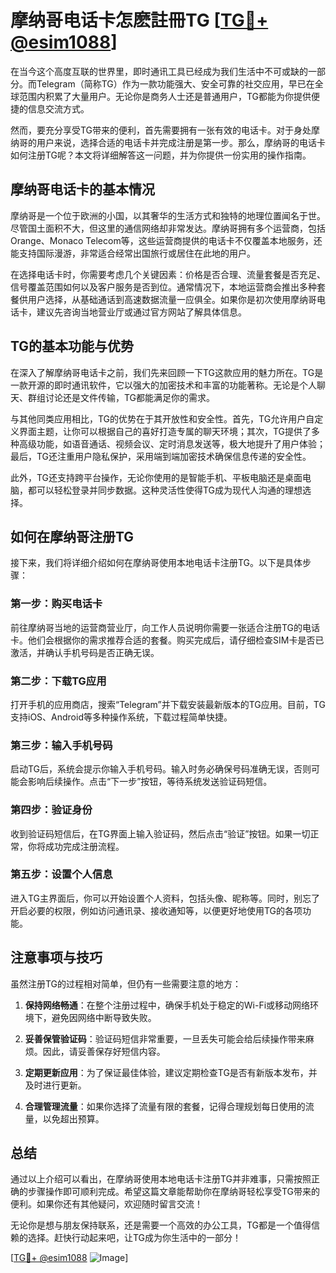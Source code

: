 # 摩纳哥电话卡怎麽註冊TG [[TG💪+ @esim1088](https://t.me/s/esim1088)]

在当今这个高度互联的世界里，即时通讯工具已经成为我们生活中不可或缺的一部分。而Telegram（简称TG）作为一款功能强大、安全可靠的社交应用，早已在全球范围内积累了大量用户。无论你是商务人士还是普通用户，TG都能为你提供便捷的信息交流方式。

然而，要充分享受TG带来的便利，首先需要拥有一张有效的电话卡。对于身处摩纳哥的用户来说，选择合适的电话卡并完成注册是第一步。那么，摩纳哥的电话卡如何注册TG呢？本文将详细解答这一问题，并为你提供一份实用的操作指南。

## 摩纳哥电话卡的基本情况

摩纳哥是一个位于欧洲的小国，以其奢华的生活方式和独特的地理位置闻名于世。尽管国土面积不大，但这里的通信网络却非常发达。摩纳哥拥有多个运营商，包括Orange、Monaco Telecom等，这些运营商提供的电话卡不仅覆盖本地服务，还能支持国际漫游，非常适合经常出国旅行或居住在此地的用户。

在选择电话卡时，你需要考虑几个关键因素：价格是否合理、流量套餐是否充足、信号覆盖范围如何以及客户服务是否到位。通常情况下，本地运营商会推出多种套餐供用户选择，从基础通话到高速数据流量一应俱全。如果你是初次使用摩纳哥电话卡，建议先咨询当地营业厅或通过官方网站了解具体信息。

## TG的基本功能与优势

在深入了解摩纳哥电话卡之前，我们先来回顾一下TG这款应用的魅力所在。TG是一款开源的即时通讯软件，它以强大的加密技术和丰富的功能著称。无论是个人聊天、群组讨论还是文件传输，TG都能满足你的需求。

与其他同类应用相比，TG的优势在于其开放性和安全性。首先，TG允许用户自定义界面主题，让你可以根据自己的喜好打造专属的聊天环境；其次，TG提供了多种高级功能，如语音通话、视频会议、定时消息发送等，极大地提升了用户体验；最后，TG还注重用户隐私保护，采用端到端加密技术确保信息传递的安全性。

此外，TG还支持跨平台操作，无论你使用的是智能手机、平板电脑还是桌面电脑，都可以轻松登录并同步数据。这种灵活性使得TG成为现代人沟通的理想选择。

## 如何在摩纳哥注册TG

接下来，我们将详细介绍如何在摩纳哥使用本地电话卡注册TG。以下是具体步骤：

### 第一步：购买电话卡

前往摩纳哥当地的运营商营业厅，向工作人员说明你需要一张适合注册TG的电话卡。他们会根据你的需求推荐合适的套餐。购买完成后，请仔细检查SIM卡是否已激活，并确认手机号码是否正确无误。

### 第二步：下载TG应用

打开手机的应用商店，搜索“Telegram”并下载安装最新版本的TG应用。目前，TG支持iOS、Android等多种操作系统，下载过程简单快捷。

### 第三步：输入手机号码

启动TG后，系统会提示你输入手机号码。输入时务必确保号码准确无误，否则可能会影响后续操作。点击“下一步”按钮，等待系统发送验证码短信。

### 第四步：验证身份

收到验证码短信后，在TG界面上输入验证码，然后点击“验证”按钮。如果一切正常，你将成功完成注册流程。

### 第五步：设置个人信息

进入TG主界面后，你可以开始设置个人资料，包括头像、昵称等。同时，别忘了开启必要的权限，例如访问通讯录、接收通知等，以便更好地使用TG的各项功能。

## 注意事项与技巧

虽然注册TG的过程相对简单，但仍有一些需要注意的地方：

1. **保持网络畅通**：在整个注册过程中，确保手机处于稳定的Wi-Fi或移动网络环境下，避免因网络中断导致失败。
   
2. **妥善保管验证码**：验证码短信非常重要，一旦丢失可能会给后续操作带来麻烦。因此，请妥善保存好短信内容。

3. **定期更新应用**：为了保证最佳体验，建议定期检查TG是否有新版本发布，并及时进行更新。

4. **合理管理流量**：如果你选择了流量有限的套餐，记得合理规划每日使用的流量，以免超出预算。

## 总结

通过以上介绍可以看出，在摩纳哥使用本地电话卡注册TG并非难事，只需按照正确的步骤操作即可顺利完成。希望这篇文章能帮助你在摩纳哥轻松享受TG带来的便利。如果你还有其他疑问，欢迎随时留言交流！

无论你是想与朋友保持联系，还是需要一个高效的办公工具，TG都是一个值得信赖的选择。赶快行动起来吧，让TG成为你生活中的一部分！

[[TG💪+ @esim1088](https://t.me/s/esim1088) ![Image](https://i.postimg.cc/4NQfJmqS/Snipaste-2025-05-13-00-14-12.png)]
